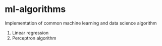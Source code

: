 # ml-algorithms
Implementation of common machine learning and data science algorithm

1. Linear regression
2. Perceptron algorithm
